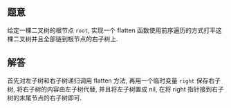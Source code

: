 ## 题意

给定一棵二叉树的根节点 `root`, 实现一个 flatten 函数使用前序遍历的方式打平这棵二叉树并且全部链到根节点的右子树上.

## 解答

首先对左子树和右子树递归调用 flatten 方法, 再用一个临时变量 `right` 保存右子树, 将右子树的内容由左子树代替, 并且将左子树置成 nil, 在将 right 指针接到右子树的末尾节点的右子树即可.